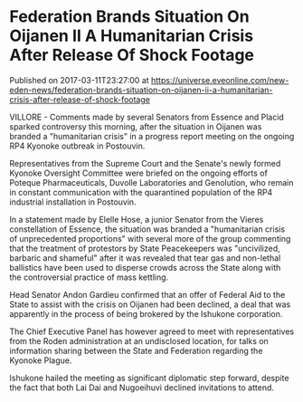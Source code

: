 # Federation Brands Situation On Oijanen II A Humanitarian Crisis After Release Of Shock Footage
Published on 2017-03-11T23:27:00 at https://universe.eveonline.com/new-eden-news/federation-brands-situation-on-oijanen-ii-a-humanitarian-crisis-after-release-of-shock-footage

VILLORE - Comments made by several Senators from Essence and Placid sparked controversy this morning, after the situation in Oijanen was branded a "humanitarian crisis" in a progress report meeting on the ongoing RP4 Kyonoke outbreak in Postouvin.

Representatives from the Supreme Court and the Senate's newly formed Kyonoke Oversight Committee were briefed on the ongoing efforts of Poteque Pharmaceuticals, Duvolle Laboratories and Genolution, who remain in constant communication with the quarantined population of the RP4 industrial installation in Postouvin.

In a statement made by Elelle Hose, a junior Senator from the Vieres constellation of Essence, the situation was branded a "humanitarian crisis of unprecedented proportions" with several more of the group commenting that the treatment of protestors by State Peacekeepers was "uncivilized, barbaric and shameful" after it was revealed that tear gas and non-lethal ballistics have been used to disperse crowds across the State along with the controversial practice of mass kettling.

Head Senator Andon Gardieu confirmed that an offer of Federal Aid to the State to assist with the crisis on Oijanen had been declined, a deal that was apparently in the process of being brokered by the Ishukone corporation.

The Chief Executive Panel has however agreed to meet with representatives from the Roden administration at an undisclosed location, for talks on information sharing between the State and Federation regarding the Kyonoke Plague.

Ishukone hailed the meeting as significant diplomatic step forward, despite the fact that both Lai Dai and Nugoeihuvi declined invitations to attend.
